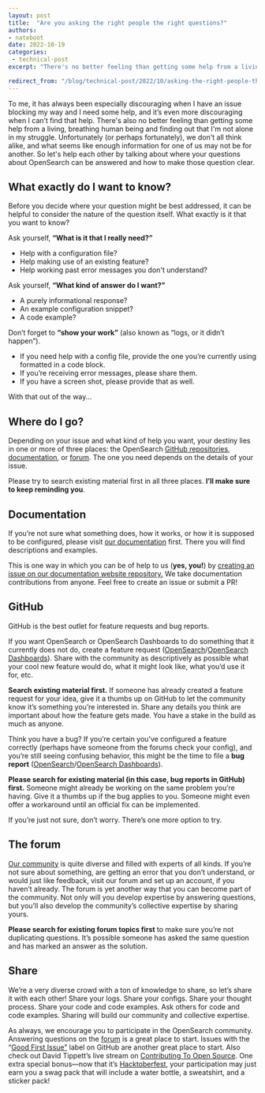 ```yaml
---
layout: post
title:  "Are you asking the right people the right questions?"
authors:
- nateboot 
date: 2022-10-19
categories:
 - technical-post
excerpt: "There's no better feeling than getting some help from a living, breathing human being and finding out I'm not alone in my struggle."

redirect_from: "/blog/technical-post/2022/10/asking-the-right-people-the-right-questions/"
---
```



To me, it has always been especially discouraging when I have an issue blocking my way and I need some help, and it’s even more discouraging when I can’t find that help. There's also no better feeling than getting some help from a living, breathing human being and finding out that I'm not alone in my struggle. Unfortunately (or perhaps fortunately), we don't all think alike, and what seems like enough information for one of us may not be for another. So let's help each other by talking about where your questions about OpenSearch can be answered and how to make those question clear. 

## What exactly do I want to know?

Before you decide where your question might be best addressed, it can be helpful to consider the nature of the question itself. What exactly is it that you want to know? 

Ask yourself, **“What is it that I really need?”**

* Help with a configuration file? 
* Help making use of an existing feature? 
* Help working past error messages you don't understand?

Ask yourself, **“What kind of answer do I want?”**

* A purely informational response? 
* An example configuration snippet? 
* A code example?

Don’t forget to **“show your work”** (also known as “logs, or it didn’t happen”).

* If you need help with a config file, provide the one you’re currently using formatted in a code block.
* If you’re receiving error messages, please share them.
* If you have a screen shot, please provide that as well. 


With that out of the way...

## Where do I go?

Depending on your issue and what kind of help you want, your destiny lies in one or more of three places: the OpenSearch [GitHub repositories](https://github.com/orgs/opensearch-project/repositories), [documentation](https://opensearch.org/docs/latest/), or [forum](https://forum.opensearch.org/). The one you need depends on the details of your issue. 

Please try to search existing material first in all three places. **I’ll make sure to keep reminding you**. 

## Documentation

If you’re not sure what something does, how it works, or how it is supposed to be configured, please visit [our documentation](https://opensearch.org/docs/latest/) first. There you will find descriptions and examples. 

This is one way in which you can be of help to us (**yes, you!**) by [creating an issue on our documentation website repository.](https://github.com/opensearch-project/documentation-website/issues/new?assignees=&labels=untriaged&template=issue_template.md&title=%5BDOC%5D) We take documentation contributions from anyone. Feel free to create an issue or submit a PR!

##  GitHub

GitHub is the best outlet for feature requests and bug reports. 

If you want OpenSearch or OpenSearch Dashboards to do something that it currently does not do, create a feature request ([OpenSearch](https://github.com/opensearch-project/OpenSearch/issues/new?assignees=&labels=enhancement%2C+untriaged&template=feature_request.md&title=)/[OpenSearch Dashboards](https://github.com/opensearch-project/OpenSearch-Dashboards/issues/new?assignees=&labels=enhancement&template=feature_template.md&title=)). Share with the community as descriptively as possible what your cool new feature would do, what it might look like, what you’d use it for, etc. 

**Search existing material first.** If someone has already created a feature request for your idea, give it a thumbs up on GitHub to let the community know it’s something you’re interested in. Share any details you think are important about how the feature gets made. You have a stake in the build as much as anyone. 

Think you have a bug? If you’re certain you’ve configured a feature correctly (perhaps have someone from the forums check your config), and you’re still seeing confusing behavior, this might be the time to file a **bug report** ([OpenSearch](https://github.com/opensearch-project/OpenSearch/issues/new?assignees=&labels=bug%2C+untriaged&template=bug_template.md&title=%5BBUG%5D)/[OpenSearch Dashboards](https://github.com/opensearch-project/OpenSearch-Dashboards/issues/new?assignees=&labels=bug%2C+untriaged&template=bug_template.md&title=%5BBUG%5D)).

**Please search for existing material (in this case, bug reports in GitHub) first.** Someone might already be working on the same problem you’re having. Give it a thumbs up if the bug applies to you. Someone might even offer a workaround until an official fix can be implemented. 

If you’re just not sure, don’t worry. There’s one more option to try. 

## The forum

[Our community](https://forum.opensearch.org/) is quite diverse and filled with experts of all kinds. If you’re not sure about something, are getting an error that you don’t understand, or would just like feedback, visit our forum and set up an account, if you haven’t already. The forum is yet another way that you can become part of the community. Not only will you develop expertise by answering questions, but you’ll also develop the community’s collective expertise by sharing yours. 

**Please search for existing forum topics first** to make sure you’re not duplicating questions. It’s possible someone has asked the same question and has marked an answer as the solution. 

## Share

We’re a very diverse crowd with a ton of knowledge to share, so let’s share it with each other! Share your logs. Share your configs. Share your thought process. Share your code and code examples. Ask others for code and code examples. Sharing will build our community and collective expertise. 

As always, we encourage you to participate in the OpenSearch community. Answering questions on the [forum](https://forum.opensearch.org/) is a great place to start. Issues with the “[Good First Issue”](https://github.com/search?q=org%3Aopensearch-project+is%3Aopen+is%3Aissue+label%3A%22good+first+issue%22) label on GitHub are another great place to start. Also check out David Tippett’s live stream on [Contributing To Open Source](https://www.youtube.com/watch?v=_g46WiGPhFs). One extra special bonus—now that it’s [Hacktoberfest](https://opensearch.org/blog/community/2022/10/hacktoberfest-2022/), your participation may just earn you a swag pack that will include a water bottle, a sweatshirt, and a sticker pack!



